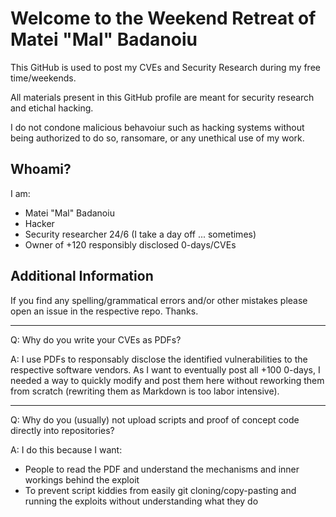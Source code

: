 # Welcome to the Weekend Retreat of Matei "Mal" Badanoiu

This GitHub is used to post my CVEs and Security Research during my free time/weekends.

All materials present in this GitHub profile are meant for security research and etichal hacking.

I do not condone malicious behavoiur such as hacking systems without being authorized to do so, ransomare, or any unethical use of my work.

## Whoami?

I am:
- Matei "Mal" Badanoiu
- Hacker
- Security researcher 24/6 (I take a day off ... sometimes)
- Owner of +120 responsibly disclosed 0-days/CVEs

## Additional Information

If you find any spelling/grammatical errors and/or other mistakes please open an issue in the respective repo. Thanks.

----

Q: Why do you write your CVEs as PDFs?

A: I use PDFs to responsably disclose the identified vulnerabilities to the respective software vendors. As I want to eventually post all +100 0-days, I needed a way to quickly modify and post them here without reworking them from scratch (rewriting them as Markdown is too labor intensive).

----

Q: Why do you (usually) not upload scripts and proof of concept code directly into repositories?

A: I do this because I want:
- People to read the PDF and understand the mechanisms and inner workings behind the exploit
- To prevent script kiddies from easily git cloning/copy-pasting and running the exploits without understanding what they do
